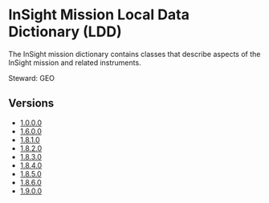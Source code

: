 # InSight Mission Local Data Dictionary (LDD)

The InSight mission dictionary contains classes that describe aspects of the InSight mission and related instruments.

Steward: GEO

## Versions

- [1.0.0.0](1.0.0.0)
- [1.6.0.0](1.6.0.0)
- [1.8.1.0](1.8.1.0)
- [1.8.2.0](1.8.2.0)
- [1.8.3.0](1.8.3.0)
- [1.8.4.0](1.8.4.0)
- [1.8.5.0](1.8.5.0)
- [1.8.6.0](1.8.6.0)
- [1.9.0.0](1.9.0.0)



